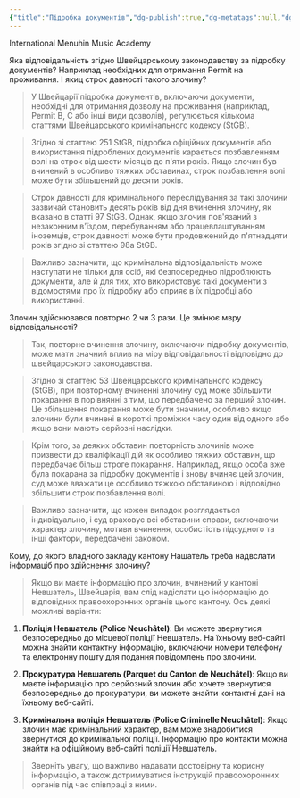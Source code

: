 ```yaml
---
{"title":"Підробка документів","dg-publish":true,"dg-metatags":null,"dg-home":null,"permalink":"/ukrayinska/pidrobila-dokumenti/","dgPassFrontmatter":true,"noteIcon":""}
---
```



International Menuhin Music Academy

Яка відповідальність згідно Швейцарському законодавству за підробку документів? Наприклад необхідних для отримання Permit на проживання. І якиц строк давності такого злочину?
>  У Швейцарії підробка документів, включаючи документи, необхідні для отримання дозволу на проживання (наприклад, Permit B, C або інші види дозволів), регулюється кількома статтями Швейцарського кримінального кодексу (StGB).

>Згідно зі статтею 251 StGB, підробка офіційних документів або використання підроблених документів карається позбавленням волі на строк від шести місяців до п'яти років. Якщо злочин був вчинений в особливо тяжких обставинах, строк позбавлення волі може бути збільшений до десяти років.

> Строк давності для кримінального переслідування за такі злочини зазвичай становить десять років від дня вчинення злочину, як вказано в статті 97 StGB. Однак, якщо злочин пов'язаний з незаконним в'їздом, перебуванням або працевлаштуванням іноземців, строк давності може бути продовжений до п'ятнадцяти років згідно зі статтею 98a StGB.

>Важливо зазначити, що кримінальна відповідальність може наступати не тільки для осіб, які безпосередньо підроблюють документи, але й для тих, хто використовує такі документи з відомостями про їх підробку або сприяє в їх підробці або використанні.

Злочин здійснювався повторно 2 чи 3 рази. Це змінює мвру відповідальності?

>  Так, повторне вчинення злочину, включаючи підробку документів, може мати значний вплив на міру відповідальності відповідно до швейцарського законодавства. 

>Згідно зі статтею 53 Швейцарського кримінального кодексу (StGB), при повторному вчиненні злочину суд може збільшити покарання в порівнянні з тим, що передбачено за перший злочин. Це збільшення покарання може бути значним, особливо якщо злочини були вчинені в короткі проміжки часу один від одного або якщо вони мають серйозні наслідки.

>Крім того, за деяких обставин повторність злочинів може призвести до кваліфікації дій як особливо тяжких обставин, що передбачає більш строге покарання. Наприклад, якщо особа вже була покарана за підробку документів і знову вчиняє цей злочин, суд може вважати це особливо тяжкою обставиною і відповідно збільшити строк позбавлення волі.

>Важливо зазначити, що кожен випадок розглядається індивідуально, і суд враховує всі обставини справи, включаючи характер злочину, мотиви вчинення, особистість підсудного та інші фактори, передбачені законом.


Кому, до якого владного закладу кантону Нашатель треба надвслати інформаціб про здійснення злочину?

> Якщо ви маєте інформацію про злочин, вчинений у кантоні Невшатель, Швейцарія, вам слід надіслати цю інформацію до відповідних правоохоронних органів цього кантону. Ось деякі можливі варіанти:

1. **Поліція Невшатель (Police Neuchâtel)**: Ви можете звернутися безпосередньо до місцевої поліції Невшатель. На їхньому веб-сайті можна знайти контактну інформацію, включаючи номери телефону та електронну пошту для подання повідомлень про злочини.

2. **Прокуратура Невшатель (Parquet du Canton de Neuchâtel)**: Якщо ви маєте інформацію про серйозний злочин або хочете звернутися безпосередньо до прокуратури, ви можете знайти контактні дані на їхньому веб-сайті.

3. **Кримінальна поліція Невшатель (Police Criminelle Neuchâtel)**: Якщо злочин має кримінальний характер, вам може знадобитися звернутися до кримінальної поліції. Інформацію про контакти можна знайти на офіційному веб-сайті поліції Невшатель.

>Зверніть увагу, що важливо надавати достовірну та корисну інформацію, а також дотримуватися інструкцій правоохоронних органів під час співпраці з ними.

